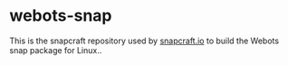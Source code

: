 # webots-snap

This is the snapcraft repository used by [snapcraft.io](https://build.snapcraft.io) to build the Webots snap package for Linux..
